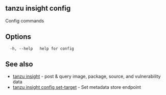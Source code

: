 ## tanzu insight config

Config commands

## <a id='options'></a>Options

```console
  -h, --help   help for config
```

## <a id='see-also'></a>See also

* [tanzu insight](tanzu_insight.hbs.md)	 - post & query image, package, source, and vulnerability data
* [tanzu insight config set-target](tanzu_insight_config_set-target.hbs.md)	 - Set metadata store endpoint

